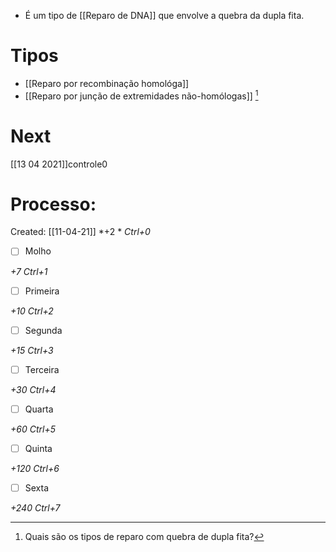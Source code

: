 + É um tipo de [[Reparo de DNA]] que envolve a quebra da dupla fita.
# Tipos
+ [[Reparo por recombinação homológa]]
+ [[Reparo por junção de extremidades não-homólogas]] [^141503]

[^141503]: Quais são os tipos de reparo com quebra de dupla fita?

# Next
[[13 04 2021]]controle0
# Processo:
Created: [[11-04-21]]
*+2 *  *Ctrl+0*
- [ ] Molho  

*+7*  *Ctrl+1*

- [ ] Primeira 

*+10*  *Ctrl+2*

- [ ] Segunda

*+15*  *Ctrl+3*

- [ ] Terceira 

*+30*  *Ctrl+4*

- [ ] Quarta 

*+60*  *Ctrl+5*

- [ ] Quinta 

*+120*  *Ctrl+6*

- [ ] Sexta 

*+240*  *Ctrl+7*
